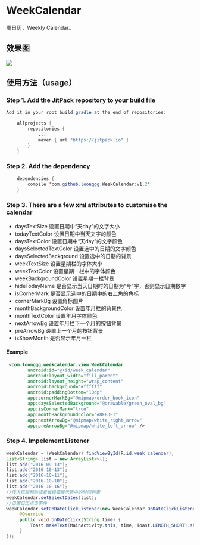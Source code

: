 # WeekCalendar
周日历，Weekly Calendar。
## 效果图
![](https://raw.githubusercontent.com/loonggg/WeekCalendar/master/image/ss.gif)
## 使用方法（usage）
### Step 1. Add the JitPack repository to your build file
```java
Add it in your root build.gradle at the end of repositories:

	allprojects {
		repositories {
			...
			maven { url "https://jitpack.io" }
		}
	}
```

### Step 2. Add the dependency
```java
	dependencies {
	    compile 'com.github.loonggg:WeekCalendar:v1.2'
	}
  ```
  
### Step 3. There are a few xml attributes to customise the calendar
* daysTextSize 设置日期中“天day”的文字大小
* todayTextColor 设置日期中当天文字的颜色
* daysTextColor 设置日期中“天day”的文字颜色
* daysSelectedTextColor 设置选中的日期的文字颜色
* daysSelectedBackground 设置选中的日期的背景
* weekTextSize 设置星期栏的字体大小
* weekTextColor 设置星期一栏中的字体颜色
* weekBackgroundColor 设置星期一栏背景
* hideTodayName 是否显示当天日期时的日期为“今”字，否则显示日期数字
* isCornerMark 是否显示选中的日期中的右上角的角标
* cornerMarkBg 设置角标图片
* monthBackgroundColor 设置年月栏的背景色
* monthTextColor 设置年月字体颜色
* nextArrowBg 设置年月栏下一个月的按钮背景
* preArrowBg 设置上一个月的按钮背景
* isShowMonth 是否显示年月一栏

#### Example
```xml
 <com.loonggg.weekcalendar.view.WeekCalendar
        android:id="@+id/week_calendar"
        android:layout_width="fill_parent"
        android:layout_height="wrap_content"
        android:background="#ffffff"
        android:paddingBottom="10dp"
        app:cornerMarkBg="@mipmap/order_book_icon"
        app:daysSelectedBackground="@drawable/green_oval_bg"
        app:isCornerMark="true"
        app:monthBackgroundColor="#8F83F1"
        app:nextArrowBg="@mipmap/white_right_arrow"
        app:preArrowBg="@mipmap/white_left_arrow" />
 ```
### Step 4. Impelement Listener 
 ```java
weekCalendar = (WeekCalendar) findViewById(R.id.week_calendar);
List<String> list = new ArrayList<>();
list.add("2016-09-13");
list.add("2016-10-13");
list.add("2016-10-11");
list.add("2016-10-10");
list.add("2016-10-16");
//传入已经预约或者曾经要展示选中的时间列表
weekCalendar.setSelectDates(list);
//设置日历点击事件
weekCalendar.setOnDateClickListener(new WeekCalendar.OnDateClickListener() {
      @Override
      public void onDateClick(String time) {
          Toast.makeText(MainActivity.this, time, Toast.LENGTH_SHORT).show();
      }
});
 ```


